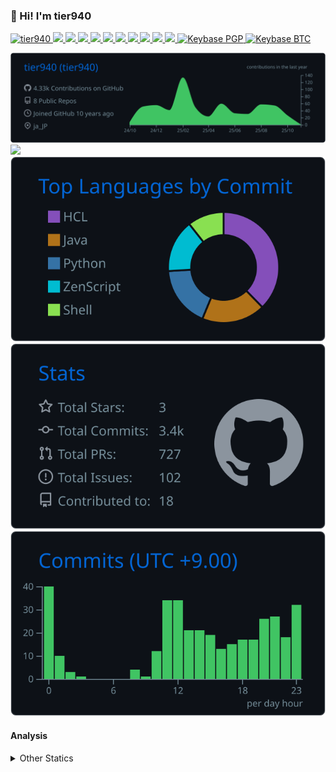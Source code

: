 ### 👋 Hi! I'm tier940

<p align="left"> 
  <a href="https://github.com/tier940/tier940/">
    <img src="https://komarev.com/ghpvc/?username=tier940" alt="tier940" />
  </a>
  <a href="http://twitter.com/tier940">
    <img height="20" src="https://img.shields.io/twitter/follow/tier940?label=Twitter&logo=twitter&style=flat" />
  </a>
  <a href="https://github.com/tier940">
    <img height="20" src="https://img.shields.io/github/followers/tier940?label=follow&logo=github&style=flat" />
  </a>
  <a href="https://www.reddit.com/user/tier940">
    <img height="20" src="https://img.shields.io/reddit/user-karma/combined/tier940?label=Reddit&logo=reddit&style=flat" />
  </a>
  <a href="https://stackoverflow.com/users/17317833/tier940">
    <img height="20" src="https://img.shields.io/stackexchange/stackoverflow/r/17317833?label=StackOverflow&logo=stack-overflow&style=flat" />
  </a>
  <a href="https://zenn.dev/tier940">
    <img height="20" src="https://zenn.badge.nikaera.com/s/tier940/likes" />
  </a>
  <a href="https://zenn.dev/tier940">
    <img height="20" src="https://zenn.badge.nikaera.com/s/tier940/followers" />
  </a>
  <a href="https://zenn.dev/tier940">
    <img height="20" src="https://zenn.badge.nikaera.com/s/tier940/articles" />
  </a>
  <a href="http://qiita.com/tier940">
    <img height="20" src="https://qiita-badge.apiapi.app/s/tier940/posts.svg" />
  </a>
  <a href="http://qiita.com/tier940">
    <img height="20" src="https://qiita-badge.apiapi.app/s/tier940/contributions.svg" />
  </a>
  <a href="https://github.com/tier940/tier940/">
    <img height="20" src="https://github.com/tier940/tier940/actions/workflows/main.yml/badge.svg" />
  </a>
  <a href="https://keybase.io/tier940">
    <img alt="Keybase PGP" src="https://img.shields.io/keybase/pgp/tier940">
  </a>
  <a href="https://keybase.io/tier940">
    <img alt="Keybase BTC" src="https://img.shields.io/keybase/btc/tier940">
  </a>
</p>

[![](https://raw.githubusercontent.com/tier940/tier940/main/profile-summary-card-output/github_dark/0-profile-details.svg)](https://github.com/vn7n24fzkq/github-profile-summary-cards)
[![](https://raw.githubusercontent.com/tier940/tier940/main/profile-summary-card-output/github_dark/1-repos-per-language.svg)](https://github.com/vn7n24fzkq/github-profile-summary-cards) [![](https://raw.githubusercontent.com/tier940/tier940/main/profile-summary-card-output/github_dark/2-most-commit-language.svg)](https://github.com/vn7n24fzkq/github-profile-summary-cards)
[![](https://raw.githubusercontent.com/tier940/tier940/main/profile-summary-card-output/github_dark/3-stats.svg)](https://github.com/vn7n24fzkq/github-profile-summary-cards) [![](https://raw.githubusercontent.com/tier940/tier940/main/profile-summary-card-output/github_dark/4-productive-time.svg)](https://github.com/vn7n24fzkq/github-profile-summary-cards)


#### Analysis
<!-- <img height="150" src="https://github.com/tier940/tier940/blob/master/images/stat.svg" alt="Alternative Text"/> -->

<details>
  <summary>Other Statics</summary>
  <!--START_SECTION:waka-->
![Code Time](http://img.shields.io/badge/Code%20Time-5%2C207%20hrs%209%20mins-blue)

**🐱 My GitHub Data** 

> 📦 45.7 kB Used in GitHub's Storage 
 > 
> 💼 Opted to Hire
 > 
> 📜 12 Public Repositories 
 > 
> 🔑 6 Private Repositories 
 > 
**I'm an Early 🐤** 

```text
🌞 Morning                2421 commits        ████░░░░░░░░░░░░░░░░░░░░░   16.42 % 
🌆 Daytime                5438 commits        █████████░░░░░░░░░░░░░░░░   36.89 % 
🌃 Evening                5381 commits        █████████░░░░░░░░░░░░░░░░   36.50 % 
🌙 Night                  1501 commits        ███░░░░░░░░░░░░░░░░░░░░░░   10.18 % 
```
📅 **I'm Most Productive on Saturday** 

```text
Monday                   1506 commits        ███░░░░░░░░░░░░░░░░░░░░░░   10.22 % 
Tuesday                  2361 commits        ████░░░░░░░░░░░░░░░░░░░░░   16.02 % 
Wednesday                1788 commits        ███░░░░░░░░░░░░░░░░░░░░░░   12.13 % 
Thursday                 1523 commits        ███░░░░░░░░░░░░░░░░░░░░░░   10.33 % 
Friday                   2109 commits        ████░░░░░░░░░░░░░░░░░░░░░   14.31 % 
Saturday                 2797 commits        █████░░░░░░░░░░░░░░░░░░░░   18.97 % 
Sunday                   2657 commits        █████░░░░░░░░░░░░░░░░░░░░   18.02 % 
```


📊 **This Week I Spent My Time On** 

```text
🕑︎ Time Zone: Asia/Tokyo

💬 Programming Languages: 
Other                    29 hrs 22 mins      ██████████████████░░░░░░░   70.87 % 
Java                     7 hrs 58 mins       █████░░░░░░░░░░░░░░░░░░░░   19.25 % 
Markdown                 1 hr 19 mins        █░░░░░░░░░░░░░░░░░░░░░░░░   03.20 % 
INI                      25 mins             ░░░░░░░░░░░░░░░░░░░░░░░░░   01.03 % 
JSON                     22 mins             ░░░░░░░░░░░░░░░░░░░░░░░░░   00.88 % 

🔥 Editors: 
Chrome                   31 hrs 24 mins      ███████████████████░░░░░░   75.77 % 
IntelliJ IDEA            5 hrs 30 mins       ███░░░░░░░░░░░░░░░░░░░░░░   13.27 % 
VS Code                  3 hrs 21 mins       ██░░░░░░░░░░░░░░░░░░░░░░░   08.09 % 
Edge                     1 hr 11 mins        █░░░░░░░░░░░░░░░░░░░░░░░░   02.86 % 

💻 Operating System: 
Windows                  40 hrs 22 mins      ████████████████████████░   97.39 % 
Mac                      1 hr 4 mins         █░░░░░░░░░░░░░░░░░░░░░░░░   02.61 % 
```

**I Mostly Code in Java** 

```text
Java                     13 repos            ████████████░░░░░░░░░░░░░   50.00 % 
ZenScript                3 repos             ███░░░░░░░░░░░░░░░░░░░░░░   11.54 % 
Shell                    2 repos             ██░░░░░░░░░░░░░░░░░░░░░░░   07.69 % 
Python                   2 repos             ██░░░░░░░░░░░░░░░░░░░░░░░   07.69 % 
HTML                     1 repo              █░░░░░░░░░░░░░░░░░░░░░░░░   03.85 % 
```



**Timeline**

![Lines of Code chart](https://raw.githubusercontent.com/tier940/tier940/main/assets/bar_graph.png)


 Last Updated on 11/02/2025 01:30:06 UTC
<!--END_SECTION:waka-->
</details>
